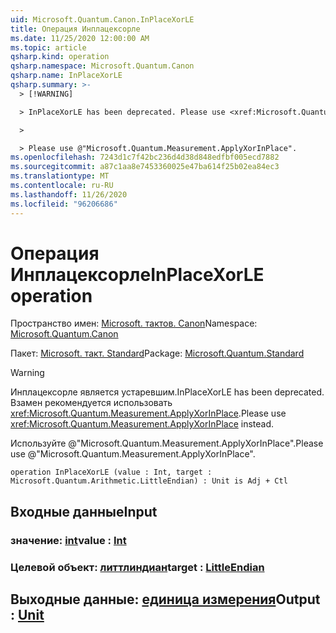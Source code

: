 ```yaml
---
uid: Microsoft.Quantum.Canon.InPlaceXorLE
title: Операция Инплацексорле
ms.date: 11/25/2020 12:00:00 AM
ms.topic: article
qsharp.kind: operation
qsharp.namespace: Microsoft.Quantum.Canon
qsharp.name: InPlaceXorLE
qsharp.summary: >-
  > [!WARNING]

  > InPlaceXorLE has been deprecated. Please use <xref:Microsoft.Quantum.Measurement.ApplyXorInPlace> instead.

  >

  > Please use @"Microsoft.Quantum.Measurement.ApplyXorInPlace".
ms.openlocfilehash: 7243d1c7f42bc236d4d38d848edfbf005ecd7882
ms.sourcegitcommit: a87c1aa8e7453360025e47ba614f25b02ea84ec3
ms.translationtype: MT
ms.contentlocale: ru-RU
ms.lasthandoff: 11/26/2020
ms.locfileid: "96206686"
---
```

# <a name="inplacexorle-operation"></a><span data-ttu-id="180d5-102">Операция Инплацексорле</span><span class="sxs-lookup"><span data-stu-id="180d5-102">InPlaceXorLE operation</span></span>

<span data-ttu-id="180d5-103">Пространство имен: [Microsoft. тактов. Canon](xref:Microsoft.Quantum.Canon)</span><span class="sxs-lookup"><span data-stu-id="180d5-103">Namespace: [Microsoft.Quantum.Canon](xref:Microsoft.Quantum.Canon)</span></span>

<span data-ttu-id="180d5-104">Пакет: [Microsoft. такт. Standard](https://nuget.org/packages/Microsoft.Quantum.Standard)</span><span class="sxs-lookup"><span data-stu-id="180d5-104">Package: [Microsoft.Quantum.Standard](https://nuget.org/packages/Microsoft.Quantum.Standard)</span></span>


> [!WARNING]
> <span data-ttu-id="180d5-105">Инплацексорле является устаревшим.</span><span class="sxs-lookup"><span data-stu-id="180d5-105">InPlaceXorLE has been deprecated.</span></span> <span data-ttu-id="180d5-106">Взамен рекомендуется использовать <xref:Microsoft.Quantum.Measurement.ApplyXorInPlace>.</span><span class="sxs-lookup"><span data-stu-id="180d5-106">Please use <xref:Microsoft.Quantum.Measurement.ApplyXorInPlace> instead.</span></span>
>
> <span data-ttu-id="180d5-107">Используйте @"Microsoft.Quantum.Measurement.ApplyXorInPlace".</span><span class="sxs-lookup"><span data-stu-id="180d5-107">Please use @"Microsoft.Quantum.Measurement.ApplyXorInPlace".</span></span>



```qsharp
operation InPlaceXorLE (value : Int, target : Microsoft.Quantum.Arithmetic.LittleEndian) : Unit is Adj + Ctl
```


## <a name="input"></a><span data-ttu-id="180d5-108">Входные данные</span><span class="sxs-lookup"><span data-stu-id="180d5-108">Input</span></span>

### <a name="value--int"></a><span data-ttu-id="180d5-109">значение: [int](xref:microsoft.quantum.lang-ref.int)</span><span class="sxs-lookup"><span data-stu-id="180d5-109">value : [Int](xref:microsoft.quantum.lang-ref.int)</span></span>




### <a name="target--littleendian"></a><span data-ttu-id="180d5-110">Целевой объект: [литтлиндиан](xref:Microsoft.Quantum.Arithmetic.LittleEndian)</span><span class="sxs-lookup"><span data-stu-id="180d5-110">target : [LittleEndian](xref:Microsoft.Quantum.Arithmetic.LittleEndian)</span></span>





## <a name="output--unit"></a><span data-ttu-id="180d5-111">Выходные данные: [единица измерения](xref:microsoft.quantum.lang-ref.unit)</span><span class="sxs-lookup"><span data-stu-id="180d5-111">Output : [Unit](xref:microsoft.quantum.lang-ref.unit)</span></span>

